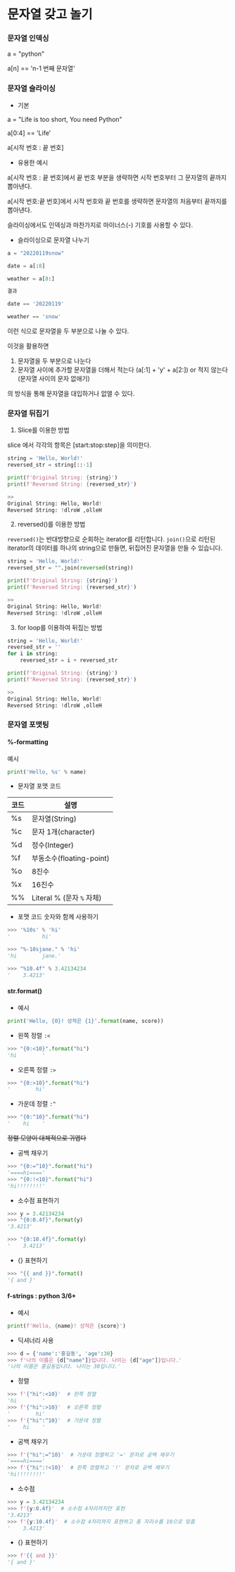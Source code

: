 # 문자열 갖고 놀기



### 문자열 인덱싱

a = "python"

a[n]  == 'n-1 번째 문자열'



### 문자열 슬라이싱

- 기본

a = "Life is too short, You need Python"

a[0:4] == 'Life'

a[시작 번호 : 끝 번호]



- 유용한 예시

a[시작 번호 : 끝 번호]에서 끝 번호 부분을 생략하면 시작 번호부터 그 문자열의 끝까지 뽑아낸다.

a[시작 번호:끝 번호]에서 시작 번호와 끝 번호를 생략하면 문자열의 처음부터 끝까지를 뽑아낸다.

슬라이싱에서도 인덱싱과 마찬가지로 마이너스(-) 기호를 사용할 수 있다.



- 슬라이싱으로 문자열 나누기

```python
a = "20220119snow"

date = a[:8]

weather = a[8:]

결과

date == '20220119'

weather == 'snow'
```

이런 식으로 문자열을 두 부분으로 나눌 수 있다.

이것을 활용하면

1. 문자열을 두 부분으로 나눈다
2. 문자열 사이에 추가할 문자열을 더해서 적는다 (a[:1] + 'y' + a[2:]) or 적지 않는다 (문자열 사이의 문자 없애기)

의 방식을 통해 문자열을 대입하거나 없앨 수 있다.



### 문자열 뒤집기

1. Slice를 이용한 방법

slice 에서 각각의 항목은 [start:stop:step]을 의미한다.

```python
string = 'Hello, World!'
reversed_str = string[::-1]

print(f'Original String: {string}')
print(f'Reversed String: {reversed_str}')

>>
Original String: Hello, World!
Reversed String: !dlroW ,olleH
```

2. reversed()를 이용한 방법

`reversed()`는 반대방향으로 순회하는 iterator를 리턴합니다. `join()`으로 리턴된 iterator의 데이터를 하나의 string으로 만들면, 뒤집어진 문자열을 만들 수 있습니다.

```python
string = 'Hello, World!'
reversed_str = "".join(reversed(string))

print(f'Original String: {string}')
print(f'Reversed String: {reversed_str}')

>>
Original String: Hello, World!
Reversed String: !dlroW ,olleH
```

3. for loop를 이용하여 뒤집는 방법

```python
string = 'Hello, World!'
reversed_str = ''
for i in string:
    reversed_str = i + reversed_str

print(f'Original String: {string}')
print(f'Reversed String: {reversed_str}')

>>
Original String: Hello, World!
Reversed String: !dlroW ,olleH
```







### 문자열 포맷팅

#### %-formatting

예시

```python
print('Hello, %s' % name)
```



- 문자열 포맷 코드

| 코드 | 설명                      |
| ---- | ------------------------- |
| %s   | 문자열(String)            |
| %c   | 문자 1개(character)       |
| %d   | 정수(Integer)             |
| %f   | 부동소수(floating-point)  |
| %o   | 8진수                     |
| %x   | 16진수                    |
| %%   | Literal % (문자 `%` 자체) |



- 포맷 코드 숫자와 함께 사용하기

```python
>>> '%10s' % 'hi'
'          hi'
```

```python
>>> "%-10sjane." % 'hi'
'hi        jane.'
```

```python
>>> "%10.4f" % 3.42134234
'    3.4213'
```



#### str.format()

- 예시

```python
print('Hello, {0}! 성적은 {1}'.format(name, score))
```

- 왼쪽 정렬  `:<`

```python
>>> "{0:<10}".format("hi")
'hi        '
```

- 오른쪽 정렬  `:>`

```python
>>> "{0:>10}".format("hi")
'        hi'
```

- 가운데 정렬  `:^`  

```python
>>> "{0:^10}".format("hi")
'    hi    '
```

~~정렬 모양이 대체적으로 귀엽다~~

- 공백 채우기

```python
>>> "{0:=^10}".format("hi")
'====hi===='
>>> "{0:!<10}".format("hi")
'hi!!!!!!!!'
```

- 소수점 표현하기

```python
>>> y = 3.42134234
>>> "{0:0.4f}".format(y)
'3.4213'

>>> "{0:10.4f}".format(y)
'    3.4213'
```

- {} 표현하기

```python
>>> "{{ and }}".format()
'{ and }'
```



#### f-strings : python 3/6+

- 예시

```python
print(f'Hello, {name}! 성적은 {score}')
```

- 딕셔너리 사용

```python
>>> d = {'name':'홍길동', 'age':30}
>>> f'나의 이름은 {d["name"]}입니다. 나이는 {d["age"]}입니다.'
'나의 이름은 홍길동입니다. 나이는 30입니다.'
```

- 정렬

```python
>>> f'{"hi":<10}'  # 왼쪽 정렬
'hi        '
>>> f'{"hi":>10}'  # 오른쪽 정렬
'        hi'
>>> f'{"hi":^10}'  # 가운데 정렬
'    hi    '
```

- 공백 채우기

```python
>>> f'{"hi":=^10}'  # 가운데 정렬하고 '=' 문자로 공백 채우기
'====hi===='
>>> f'{"hi":!<10}'  # 왼쪽 정렬하고 '!' 문자로 공백 채우기
'hi!!!!!!!!'
```

- 소수점

```python
>>> y = 3.42134234
>>> f'{y:0.4f}'  # 소수점 4자리까지만 표현
'3.4213'
>>> f'{y:10.4f}'  # 소수점 4자리까지 표현하고 총 자리수를 10으로 맞춤
'    3.4213'
```

- {} 표현하기

```python
>>> f'{{ and }}'
'{ and }'
```

